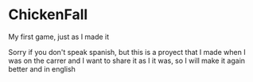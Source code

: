 # ChickenFall
My first game, just as I made it

Sorry if you don't speak spanish, but this is a proyect that I made when I was on the carrer and I want to share it as I it was, so I will make it again better and in english

